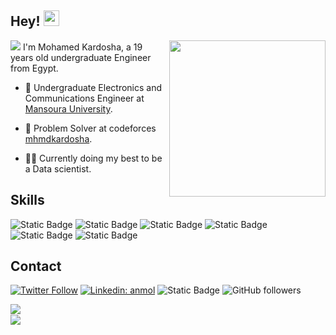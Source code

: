 ## Hey! <img src="https://media.giphy.com/media/hvRJCLFzcasrR4ia7z/giphy.gif" width="25px">
 <img src="https://readme-typing-svg.demolab.com/?lines=Always%20passionate;Always%20learning%20new%20things&font=Fira%20Code&center=true&width=440&height=45&color=f75c7e&vCenter=true&pause=1000&size=22" />
<img align='right' src="https://media.giphy.com/media/LaVp0AyqR5bGsC5Cbm/giphy.gif" width="250">
I'm Mohamed Kardosha, a 19 years old undergraduate Engineer from Egypt.

- 👥 Undergraduate Electronics and Communications Engineer at [Mansoura University]("https://www.mans.edu.eg/en").

- 🦔 Problem Solver at codeforces [mhmdkardosha](https://codeforces.com/profile/mhmdkrdsh4).

- 👨‍💻 Currently doing my best to be a Data scientist.

  
## Skills
<img alt="Static Badge" src="https://img.shields.io/badge/C%2B%2B-darkblue?logo=C%2B%2B">&nbsp;<img alt="Static Badge" src="https://img.shields.io/badge/Java-orange?logo=oracle">&nbsp;<img alt="Static Badge" src="https://img.shields.io/badge/python-white?logo=python">&nbsp;<img alt="Static Badge" src="https://img.shields.io/badge/Numpy-blue?logo=Numpy">&nbsp;<img alt="Static Badge" src="https://img.shields.io/badge/Pandas-darkred?logo=Pandas">&nbsp;<img alt="Static Badge" src="https://img.shields.io/badge/Jupyter-white?logo=Jupyter">



## Contact
[![Twitter Follow](https://img.shields.io/twitter/follow/misteranmol?label=kardoshasspace)](https://twitter.com/kardoshasspace)
[![Linkedin: anmol](https://img.shields.io/badge/-Kardosha-blue?style=flat-square&logo=Linkedin&logoColor=white&link=https://www.linkedin.com/in/mohamed-kardosha-4b8552248/)](https://www.linkedin.com/in/mohamed-kardosha-4b8552248/)
<img alt="Static Badge" src="https://img.shields.io/badge/mohamedkrdsh9%40gmail.com-white?logo=Gmail">
![GitHub followers](https://img.shields.io/github/followers/mhmdkardosha?label=Follow&style=social)

<img align="left" src="https://github-readme-stats.vercel.app/api/top-langs/?username=mhmdkardosha&hide=TeX&layout=compact">
<br>
<a href="https://komarev.com/ghpvc/?username=mhmdkardosha&style=for-the-badge">
    <img align="left" src="https://komarev.com/ghpvc/?username=mhmdkardosha&style=for-the-badge">
</a>


